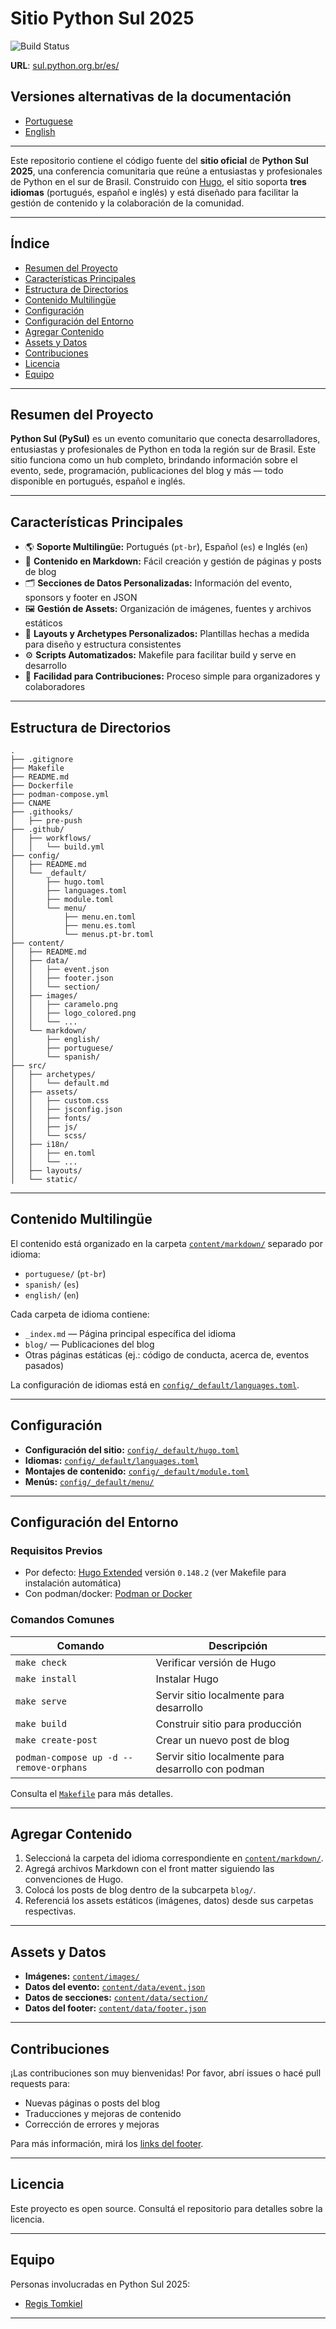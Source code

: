 # Sitio Python Sul 2025

![Build Status](https://github.com/tomkiel/python-sul-2025/actions/workflows/build.yml/badge.svg)

**URL**: [sul.python.org.br/es/](https://sul.python.org.br/es/)

## Versiones alternativas de la documentación

- [Portuguese](./README-pt.md)
- [English](./README-en.md)

---
Este repositorio contiene el código fuente del **sitio oficial** de **Python Sul 2025**, una conferencia comunitaria que reúne a entusiastas y profesionales de Python en el sur de Brasil. Construido con [Hugo](https://gohugo.io/), el sitio soporta **tres idiomas** (portugués, español e inglés) y está diseñado para facilitar la gestión de contenido y la colaboración de la comunidad.

---

## Índice

- [Resumen del Proyecto](#resumen-del-proyecto)  
- [Características Principales](#características-principales)  
- [Estructura de Directorios](#estructura-de-directorios)  
- [Contenido Multilingüe](#contenido-multilingüe)  
- [Configuración](#configuración)  
- [Configuración del Entorno](#configuración-del-entorno)  
- [Agregar Contenido](#agregar-contenido)  
- [Assets y Datos](#assets-y-datos)  
- [Contribuciones](#contribuciones)  
- [Licencia](#licencia)  
- [Equipo](#equipo)

---

## Resumen del Proyecto

**Python Sul (PySul)** es un evento comunitario que conecta desarrolladores, entusiastas y profesionales de Python en toda la región sur de Brasil. Este sitio funciona como un hub completo, brindando información sobre el evento, sede, programación, publicaciones del blog y más — todo disponible en portugués, español e inglés.

---

## Características Principales

- 🌎 **Soporte Multilingüe:** Portugués (`pt-br`), Español (`es`) e Inglés (`en`)  
- 📄 **Contenido en Markdown:** Fácil creación y gestión de páginas y posts de blog  
- 🗂️ **Secciones de Datos Personalizadas:** Información del evento, sponsors y footer en JSON  
- 🖼️ **Gestión de Assets:** Organización de imágenes, fuentes y archivos estáticos  
- 🎨 **Layouts y Archetypes Personalizados:** Plantillas hechas a medida para diseño y estructura consistentes  
- ⚙️ **Scripts Automatizados:** Makefile para facilitar build y serve en desarrollo  
- 🤝 **Facilidad para Contribuciones:** Proceso simple para organizadores y colaboradores

---

## Estructura de Directorios

```plaintext
.
├── .gitignore
├── Makefile
├── README.md
├── Dockerfile
├── podman-compose.yml
├── CNAME
├── .githooks/
│   ├── pre-push
├── .github/
│   ├── workflows/
│   │   └── build.yml
├── config/
│   ├── README.md
│   └── _default/
│       ├── hugo.toml
│       ├── languages.toml
│       ├── module.toml
│       └── menu/
│           ├── menu.en.toml
│           ├── menu.es.toml
│           └── menus.pt-br.toml
├── content/
│   ├── README.md
│   ├── data/
│   │   ├── event.json
│   │   ├── footer.json
│   │   └── section/
│   ├── images/
│   │   ├── caramelo.png
│   │   ├── logo_colored.png
│   │   └── ...
│   └── markdown/
│       ├── english/
│       ├── portuguese/
│       └── spanish/
├── src/
│   ├── archetypes/
│   │   └── default.md
│   ├── assets/
│   │   ├── custom.css
│   │   ├── jsconfig.json
│   │   ├── fonts/
│   │   ├── js/
│   │   └── scss/
│   ├── i18n/
│   │   ├── en.toml
│   │   └── ...
│   ├── layouts/
│   └── static/
```

---

## Contenido Multilingüe

El contenido está organizado en la carpeta [`content/markdown/`](content/README.md) separado por idioma:

- `portuguese/` (`pt-br`)  
- `spanish/` (`es`)  
- `english/` (`en`)  

Cada carpeta de idioma contiene:  
- `_index.md` — Página principal específica del idioma  
- `blog/` — Publicaciones del blog  
- Otras páginas estáticas (ej.: código de conducta, acerca de, eventos pasados)

La configuración de idiomas está en [`config/_default/languages.toml`](config/_default/languages.toml).

---

## Configuración

- **Configuración del sitio:** [`config/_default/hugo.toml`](config/_default/hugo.toml)  
- **Idiomas:** [`config/_default/languages.toml`](config/_default/languages.toml)  
- **Montajes de contenido:** [`config/_default/module.toml`](config/_default/module.toml)  
- **Menús:** [`config/_default/menu/`](config/_default/menu/)

---

## Configuración del Entorno

### Requisitos Previos

- Por defecto: [Hugo Extended](https://gohugo.io/getting-started/installing/) versión `0.148.2` (ver Makefile para instalación automática)
- Con podman/docker: [Podman or Docker](https://podman.io/) 

### Comandos Comunes

| Comando               | Descripción                     |
|-----------------------|--------------------------------|
| `make check`          | Verificar versión de Hugo     |
| `make install`        | Instalar Hugo                  |
| `make serve`          | Servir sitio localmente para desarrollo |
| `make build`          | Construir sitio para producción |
| `make create-post`    | Crear un nuevo post de blog    |
| `podman-compose up -d --remove-orphans`    | Servir sitio localmente para desarrollo con podman |

Consulta el [`Makefile`](Makefile) para más detalles.

---

## Agregar Contenido

1. Seleccioná la carpeta del idioma correspondiente en [`content/markdown/`](content/README.md).  
2. Agregá archivos Markdown con el front matter siguiendo las convenciones de Hugo.  
3. Colocá los posts de blog dentro de la subcarpeta `blog/`.  
4. Referenciá los assets estáticos (imágenes, datos) desde sus carpetas respectivas.

---

## Assets y Datos

- **Imágenes:** [`content/images/`](content/images/)  
- **Datos del evento:** [`content/data/event.json`](content/data/event.json)  
- **Datos de secciones:** [`content/data/section/`](content/data/section/)  
- **Datos del footer:** [`content/data/footer.json`](content/data/footer.json)

---

## Contribuciones

¡Las contribuciones son muy bienvenidas! Por favor, abrí issues o hacé pull requests para:

- Nuevas páginas o posts del blog  
- Traducciones y mejoras de contenido  
- Corrección de errores y mejoras

Para más información, mirá los [links del footer](content/data/footer.json).

---

## Licencia

Este proyecto es open source. Consultá el repositorio para detalles sobre la licencia.

---

## Equipo

Personas involucradas en Python Sul 2025:

- [Regis Tomkiel](http://tomkiel.com.br)

---
